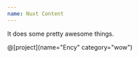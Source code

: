 ```yaml
---
name: Nuxt Content
---
```

It does some pretty awesome things.

@[project](name="Ency" category="wow")
